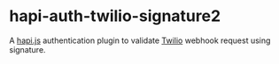 # hapi-auth-twilio-signature2
A [hapi.js](http://hapijs.com/) authentication plugin to validate [Twilio](https://www.twilio.com) webhook request using signature.

